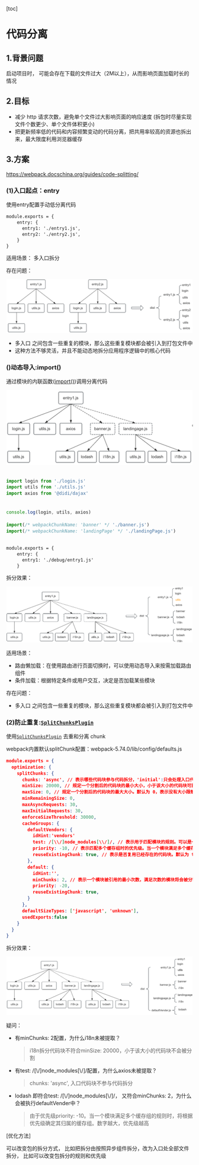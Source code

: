 [toc]

# 代码分离

## 1.背景问题

启动项目时， 可能会存在下载的文件过大（2M以上），从而影响页面加载时长的情况

## 2.目标

+ 减少 http 请求次数，避免单个文件过大影响页面的响应速度 (拆包时尽量实现文件个数更少、单个文件体积更小)
+ 把更新频率低的代码和内容频繁变动的代码分离，把共用率较高的资源也拆出来，最大限度利用浏览器缓存

## 3.方案

https://webpack.docschina.org/guides/code-splitting/

### (1)入口起点：entry

使用entry配置手动低分离代码

```
module.exports = {
    entry: {
      entry1: './entry1.js',
      entry2: './entry2.js',
    }
}
```

适用场景： 多入口拆分

存在问题：

![image2023-10-31_15-12-52](../img/image2023-10-31_15-12-52.png)

- 多入口 之间包含一些重复的模块，那么这些重复模块都会被引入到打包文件中
- 这种方法不够灵活，并且不能动态地拆分应用程序逻辑中的核心代码

### ()动态导入:import()

通过模块的内联函数([import()](https://webpack.docschina.org/api/module-methods/#import-1))调用分离代码

![image2023-10-31_14-31-22](../img/image2023-10-31_14-31-22.png)



```js

import login from './login.js'
import utils from './utils.js'
import axios from '@didi/dajax'


console.log(login, utils, axios)

import(/* webpackChunkName: 'banner' */ './banner.js')
import(/* webpackChunkName: 'landingPage' */ './landingPage.js')

```

```JS

module.exports = {
    entry: {
      entry1: './debug/entry1.js'
    }

```

拆分效果：

![image2023-10-31_15-41-7](../img/image2023-10-31_15-41-7.png)

适用场景：

- 路由懒加载：在使用路由进行页面切换时，可以使用动态导入来按需加载路由组件
- 条件加载：根据特定条件或用户交互，决定是否加载某些模块

存在问题：

- 多入口 之间包含一些重复的模块，那么这些重复模块都会被引入到打包文件中

### (2)防止重复:[`SplitChunksPlugin`](https://webpack.docschina.org/plugins/split-chunks-plugin) 

使用[`SplitChunksPlugin`](https://webpack.docschina.org/plugins/split-chunks-plugin) 去重和分离 chunk

webpack内置默认splitChunk配置：webpack-5.74.0/lib/config/defaults.js

```json
module.exports = {
  optimization: {
    splitChunks: {
      chunks: 'async', // 表示哪些代码块参与代码拆分，'initial':只会处理入口代码块；'async': 只会处理异步代码块；'all':所有的代码块
      minSize: 20000, // 规定一个分割后的代码块的最小大小，小于该大小的代码块可能不会被分割
      maxSize: 0, // 规定一个分割后的代码块的最大大小。默认为 0，表示没有大小限制
      minRemainingSize: 0,
      maxAsyncRequests: 30,
      maxInitialRequests: 30,
      enforceSizeThreshold: 30000,
      cacheGroups: {
        defaultVendors: {
          idHint:'vendors'
          test: /[\\/]node_modules[\\/]/, // 表示用于匹配模块的规则。可以是一个正则表达式、字符串、函数或条件语句。满足规则的模块将会被分割到该缓存组中
          priority: -10, // 表示匹配多个缓存组时的优先级。当一个模块满足多个缓存组的规则时，将根据优先级确定其归属的缓存组。数字越大，优先级越高。默认为 0
          reuseExistingChunk: true, // 表示是否复用已经存在的代码块。默认为 true，表示允许复用
        },
        default: {
          idHint:'',
          minChunks: 2, // 表示一个模块被引用的最小次数，满足次数的模块将会被分割到该缓存组中
          priority: -20,
          reuseExistingChunk: true,
        }
      },
      defaultSizeTypes: ['javascript', 'unknown'],
      usedExports:false
    }
  }
}
```

拆分效果：

![image2023-10-31_15-41-45](../img/image2023-10-31_15-41-45.png)

疑问：

- 有minChunks: 2配置，为什么i18n未被提取？

  > i18n拆分代码块不符合minSize: 20000，小于该大小的代码块不会被分割

- 有test: /[\\/]node_modules[\\/]/配置，为什么axios未被提取？

  > chunks: 'async', 入口代码块不参与代码拆分

- lodash 即符合test: /[\\/]node_modules[\\/]/， 又符合minChunks: 2，为什么会被执行defaultVender中？

  >由于优先级priority: -10。当一个模块满足多个缓存组的规则时，将根据优先级确定其归属的缓存组。数字越大，优先级越高



[优化方法]

可以改变包的拆分方式， 比如把拆分由按照异步组件拆分，改为入口处全部文件拆分， 比如可以改变包拆分的规则和优先级